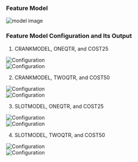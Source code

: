 ### Feature Model
![model image](images/model.png?raw=true)
### Feature Model Configuration and Its Output 
1. CRANKMODEL, ONEQTR, and COST25

![Configuration](images/crank25.png?raw=true) \
![Configuration](images/crank25output.png?raw=true)

2. CRANKMODEL, TWOQTR, and COST50

![Configuration](images/crank50.png?raw=true) \
![Configuration](images/crank50output.png?raw=true)

3. SLOTMODEL, ONEQTR, and COST25

![Configuration](images/slot25.png?raw=true) \
![Configuration](images/slot25output.png?raw=true)

4. SLOTMODEL, TWOQTR, and COST50

![Configuration](images/slot50.png?raw=true) \
![Configuration](images/slot50output.png?raw=true)
